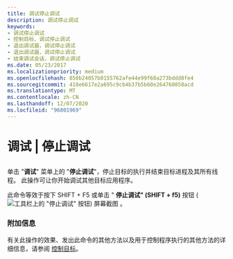 ```yaml
---
title: 调试停止调试
description: 调试停止调试
keywords:
- 调试停止调试
- 控制目标、调试停止调试
- 退出调试器，调试停止调试
- 退出调试器，调试停止调试
- 结束调试会话，调试停止调试
ms.date: 05/23/2017
ms.localizationpriority: medium
ms.openlocfilehash: 850b24057b0155762afe44e99f68a273bddd8fe4
ms.sourcegitcommit: 418e6617e2a695c9cb4b37b5b60e264760858acd
ms.translationtype: MT
ms.contentlocale: zh-CN
ms.lasthandoff: 12/07/2020
ms.locfileid: "96801969"
---
```

# <a name="debug--stop-debugging"></a>调试 | 停止调试


## <span id="ddk_debug_stop_debugging_dbg"></span><span id="DDK_DEBUG_STOP_DEBUGGING_DBG"></span>


单击 "**调试**" 菜单上的 "**停止调试**"，停止目标的执行并结束目标进程及其所有线程。 此操作可让你开始调试其他目标应用程序。

此命令等效于按下 SHIFT + F5 或单击 " **停止调试" (SHIFT + f5)** 按钮 (![ 工具栏上的 "停止调试" 按钮) 屏幕截图 ](images/tbstop.png) 。

### <a name="span-idadditional_informationspanspan-idadditional_informationspanadditional-information"></a><span id="additional_information"></span><span id="ADDITIONAL_INFORMATION"></span>附加信息

有关此操作的效果、发出此命令的其他方法以及用于控制程序执行的其他方法的详细信息，请参阅 [控制目标](controlling-the-target.md)。

 

 





